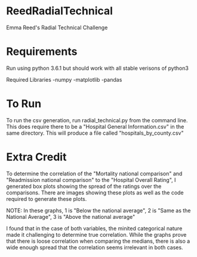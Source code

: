 # ReedRadialTechnical
Emma Reed's Radial Technical Challenge

# Requirements
Run using python 3.6.1 but should work with all stable verisons of python3

Required Libraries
-numpy
-matplotlib
-pandas

# To Run
To run the csv generation, run radial_technical.py from the command line. This does require there to be a "Hospital General Information.csv" in the same directory. This will produce a file called "hospitals_by_county.csv"

# Extra Credit
To determine the correlation of the "Mortality national comparison" and "Readmission national comparison" to the "Hospital Overall Rating", I generated box plots showing the spread of the ratings over the comparisons. There are images showing these plots as well as the code required to generate these plots. 

NOTE: In these graphs, 1 is "Below the national average", 2 is "Same as the National Average", 3 is "Above the national average"

I found that in the case of both variables, the minited categorical nature made it challenging to determine true correlation. While the graphs prove that there is loose correlation when comparing the medians, there is also a wide enough spread that the correlation seems irrelevant in both cases.
